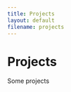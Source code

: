```yaml
---
title: Projects
layout: default
filename: projects
--- 
```


<h1>Projects</h1>

<p>Some projects</p>
